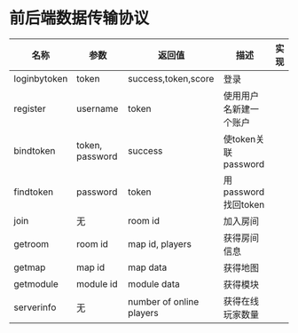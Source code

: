 # 前后端数据传输协议

| 名称           | 参数              | 返回值                      | 描述               | 实现   |
| ------------ | --------------- | ------------------------ | ---------------- | ---- |
| loginbytoken | token           | success,token,score      | 登录               |      |
| register     | username        | token                    | 使用用户名新建一个账户      |      |
| bindtoken    | token, password | success                  | 使token关联password |      |
| findtoken    | password        | token                    | 用password找回token |      |
| join         | 无               | room id                  | 加入房间             |      |
| getroom      | room id         | map id, players          | 获得房间信息           |      |
| getmap       | map id          | map data                 | 获得地图             |      |
| getmodule    | module id       | module data              | 获得模块             |      |
| serverinfo   | 无               | number of online players | 获得在线玩家数量         |      |

